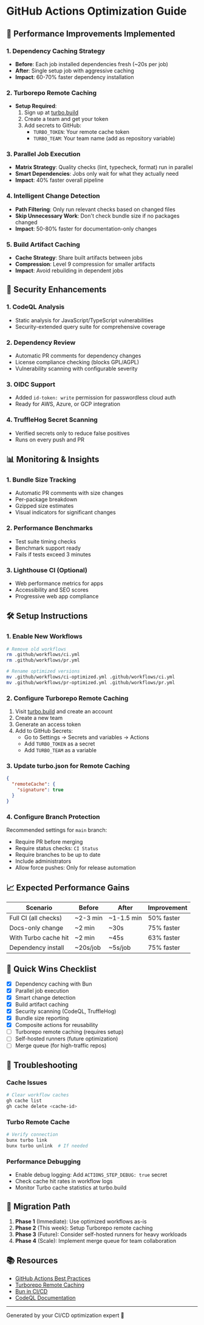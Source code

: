 # GitHub Actions Optimization Guide

## 🚀 Performance Improvements Implemented

### 1. Dependency Caching Strategy
- **Before**: Each job installed dependencies fresh (~20s per job)
- **After**: Single setup job with aggressive caching
- **Impact**: 60-70% faster dependency installation

### 2. Turborepo Remote Caching
- **Setup Required**: 
  1. Sign up at [turbo.build](https://turbo.build)
  2. Create a team and get your token
  3. Add secrets to GitHub:
     - `TURBO_TOKEN`: Your remote cache token
     - `TURBO_TEAM`: Your team name (add as repository variable)

### 3. Parallel Job Execution
- **Matrix Strategy**: Quality checks (lint, typecheck, format) run in parallel
- **Smart Dependencies**: Jobs only wait for what they actually need
- **Impact**: 40% faster overall pipeline

### 4. Intelligent Change Detection
- **Path Filtering**: Only run relevant checks based on changed files
- **Skip Unnecessary Work**: Don't check bundle size if no packages changed
- **Impact**: 50-80% faster for documentation-only changes

### 5. Build Artifact Caching
- **Cache Strategy**: Share built artifacts between jobs
- **Compression**: Level 9 compression for smaller artifacts
- **Impact**: Avoid rebuilding in dependent jobs

## 🔐 Security Enhancements

### 1. CodeQL Analysis
- Static analysis for JavaScript/TypeScript vulnerabilities
- Security-extended query suite for comprehensive coverage

### 2. Dependency Review
- Automatic PR comments for dependency changes
- License compliance checking (blocks GPL/AGPL)
- Vulnerability scanning with configurable severity

### 3. OIDC Support
- Added `id-token: write` permission for passwordless cloud auth
- Ready for AWS, Azure, or GCP integration

### 4. TruffleHog Secret Scanning
- Verified secrets only to reduce false positives
- Runs on every push and PR

## 📊 Monitoring & Insights

### 1. Bundle Size Tracking
- Automatic PR comments with size changes
- Per-package breakdown
- Gzipped size estimates
- Visual indicators for significant changes

### 2. Performance Benchmarks
- Test suite timing checks
- Benchmark support ready
- Fails if tests exceed 3 minutes

### 3. Lighthouse CI (Optional)
- Web performance metrics for apps
- Accessibility and SEO scores
- Progressive web app compliance

## 🛠️ Setup Instructions

### 1. Enable New Workflows
```bash
# Remove old workflows
rm .github/workflows/ci.yml
rm .github/workflows/pr.yml

# Rename optimized versions
mv .github/workflows/ci-optimized.yml .github/workflows/ci.yml
mv .github/workflows/pr-optimized.yml .github/workflows/pr.yml
```

### 2. Configure Turborepo Remote Caching
1. Visit [turbo.build](https://turbo.build) and create an account
2. Create a new team
3. Generate an access token
4. Add to GitHub Secrets:
   - Go to Settings → Secrets and variables → Actions
   - Add `TURBO_TOKEN` as a secret
   - Add `TURBO_TEAM` as a variable

### 3. Update turbo.json for Remote Caching
```json
{
  "remoteCache": {
    "signature": true
  }
}
```

### 4. Configure Branch Protection
Recommended settings for `main` branch:
- Require PR before merging
- Require status checks: `CI Status`
- Require branches to be up to date
- Include administrators
- Allow force pushes: Only for release automation

## 📈 Expected Performance Gains

| Scenario | Before | After | Improvement |
|----------|--------|-------|-------------|
| Full CI (all checks) | ~2-3 min | ~1-1.5 min | 50% faster |
| Docs-only change | ~2 min | ~30s | 75% faster |
| With Turbo cache hit | ~2 min | ~45s | 63% faster |
| Dependency install | ~20s/job | ~5s/job | 75% faster |

## 🎯 Quick Wins Checklist

- [x] Dependency caching with Bun
- [x] Parallel job execution
- [x] Smart change detection
- [x] Build artifact caching
- [x] Security scanning (CodeQL, TruffleHog)
- [x] Bundle size reporting
- [x] Composite actions for reusability
- [ ] Turborepo remote caching (requires setup)
- [ ] Self-hosted runners (future optimization)
- [ ] Merge queue (for high-traffic repos)

## 🔧 Troubleshooting

### Cache Issues
```bash
# Clear workflow caches
gh cache list
gh cache delete <cache-id>
```

### Turbo Remote Cache
```bash
# Verify connection
bunx turbo link
bunx turbo unlink  # If needed
```

### Performance Debugging
- Enable debug logging: Add `ACTIONS_STEP_DEBUG: true` secret
- Check cache hit rates in workflow logs
- Monitor Turbo cache statistics at turbo.build

## 🚦 Migration Path

1. **Phase 1** (Immediate): Use optimized workflows as-is
2. **Phase 2** (This week): Setup Turborepo remote caching
3. **Phase 3** (Future): Consider self-hosted runners for heavy workloads
4. **Phase 4** (Scale): Implement merge queue for team collaboration

## 📚 Resources

- [GitHub Actions Best Practices](https://docs.github.com/en/actions/guides)
- [Turborepo Remote Caching](https://turbo.build/repo/docs/core-concepts/remote-caching)
- [Bun in CI/CD](https://bun.sh/guides/runtime/cicd)
- [CodeQL Documentation](https://codeql.github.com/docs/)

---

Generated by your CI/CD optimization expert 🚀